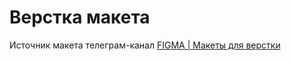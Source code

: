 # Верстка макета

Источник макета телеграм-канал [FIGMA | Макеты для верстки](https://t.me/c/1148704859/57)
